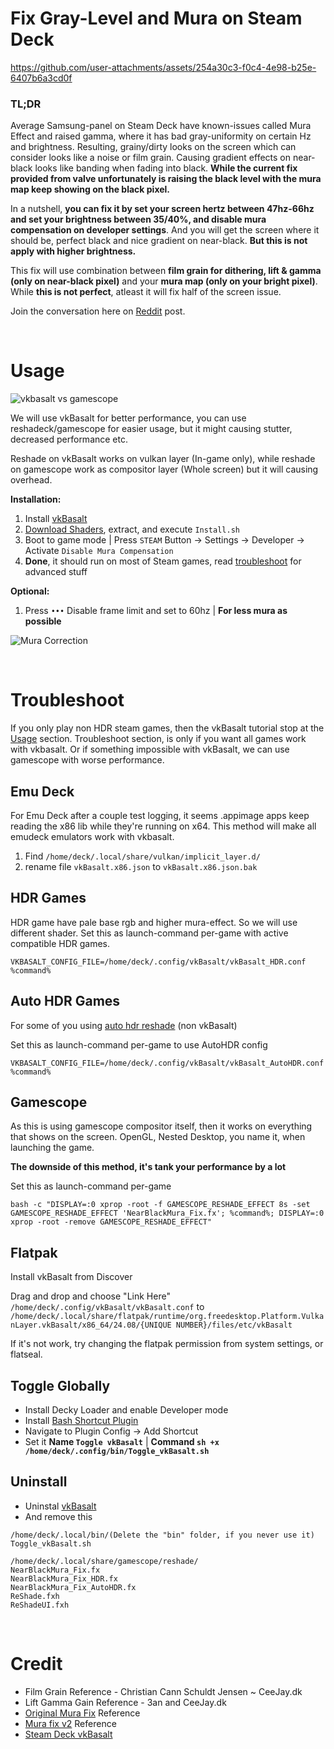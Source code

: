 # Fix Gray-Level and Mura on Steam Deck

https://github.com/user-attachments/assets/254a30c3-f0c4-4e98-b25e-6407b6a3cd0f

### TL;DR

Average Samsung-panel on Steam Deck have known-issues called Mura Effect and raised gamma, where it has bad gray-uniformity on certain Hz and brightness. Resulting, grainy/dirty looks on the screen which can consider looks like a noise or film grain. Causing gradient effects on near-black looks like banding when fading into black. **While the current fix provided from valve unfortunately is raising the black level with the mura map keep showing on the black pixel.**

In a nutshell, **you can fix it by set your screen hertz between 47hz-66hz and set your brightness between 35/40%, and disable mura compensation on developer settings**. And you will get the screen where it should be, perfect black and nice gradient on near-black. **But this is not apply with higher brightness.**

This fix will use combination between **film grain for dithering, lift & gamma (only on near-black pixel)** and your **mura map (only on your bright pixel)**. While **this is not perfect**, atleast it will fix half of the screen issue.

Join the conversation here on [Reddit](https://www.reddit.com/r/SteamDeck/comments/1kb9gku/finally_able_to_fix_mura_effect_on_my_steam_deck/?utm_source=share&utm_medium=web3x&utm_name=web3xcss&utm_term=1&utm_content=share_button) post.

<br>

# Usage
![vkbasalt vs gamescope](https://github.com/user-attachments/assets/0f9f2b69-042a-493e-bfe7-f2f9e791dd46)

We will use vkBasalt for better performance, you can use reshadeck/gamescope for easier usage, but it might causing stutter, decreased performance etc.

Reshade on vkBasalt works on vulkan layer (In-game only), while reshade on gamescope work as compositor layer (Whole screen) but it will causing overhead.

**Installation:**
1. Install [vkBasalt](https://github.com/simons-public/steam-deck-vkbasalt-install)
2. [Download Shaders](https://github.com/Moonveil-Kanata/muragraylevelfix-deck/releases/tag/shader), extract, and execute ``Install.sh``
2. Boot to game mode | Press ``STEAM`` Button → Settings → Developer → Activate ``Disable Mura Compensation``
4. **Done**, it should run on most of Steam games, read [troubleshoot](https://github.com/Moonveil-Kanata/muragraylevelfix-deck?tab=readme-ov-file#troubleshoot) for advanced stuff

**Optional:**
1. Press ``•••`` Disable frame limit and set to 60hz | **For less mura as possible**

![Mura Correction](https://github.com/user-attachments/assets/7919e498-279f-4b50-8ac7-b2aba1ac2731)


<br>

# Troubleshoot
If you only play non HDR steam games, then the vkBasalt tutorial stop at the [Usage](https://github.com/Moonveil-Kanata/muragraylevelfix-deck?tab=readme-ov-file#usage) section.
Troubleshoot section, is only if you want all games work with vkbasalt. Or if something impossible with vkBasalt, we can use gamescope with worse performance.

## Emu Deck
For Emu Deck after a couple test logging, it seems .appimage apps keep reading the x86 lib while they're running on x64. This method will make all emudeck emulators work with vkbasalt.

1. Find ``/home/deck/.local/share/vulkan/implicit_layer.d/``
2. rename file ``vkBasalt.x86.json`` to ``vkBasalt.x86.json.bak``

## HDR Games
HDR game have pale base rgb and higher mura-effect. So we will use different shader.
Set this as launch-command per-game with active compatible HDR games.
```
VKBASALT_CONFIG_FILE=/home/deck/.config/vkBasalt/vkBasalt_HDR.conf %command%
```

## Auto HDR Games
For some of you using [auto hdr reshade](https://www.reddit.com/r/SteamDeck/comments/1b4rbd8/auto_hdr_works_on_steam_deck_now/) (non vkBasalt)

Set this as launch-command per-game to use AutoHDR config
```
VKBASALT_CONFIG_FILE=/home/deck/.config/vkBasalt/vkBasalt_AutoHDR.conf %command%
```

## Gamescope
As this is using gamescope compositor itself, then it works on everything that shows on the screen. OpenGL, Nested Desktop, you name it, when launching the game.

**The downside of this method, it's tank your performance by a lot**

Set this as launch-command per-game
```
bash -c "DISPLAY=:0 xprop -root -f GAMESCOPE_RESHADE_EFFECT 8s -set GAMESCOPE_RESHADE_EFFECT 'NearBlackMura_Fix.fx'; %command%; DISPLAY=:0 xprop -root -remove GAMESCOPE_RESHADE_EFFECT"
```

## Flatpak
Install vkBasalt from Discover

Drag and drop and choose "Link Here" ``/home/deck/.config/vkBasalt/vkBasalt.conf`` to ``/home/deck/.local/share/flatpak/runtime/org.freedesktop.Platform.VulkanLayer.vkBasalt/x86_64/24.08/{UNIQUE NUMBER}/files/etc/vkBasalt``

If it's not work, try changing the flatpak permission from system settings, or flatseal.

## Toggle Globally
- Install Decky Loader and enable Developer mode
- Install [Bash Shortcut Plugin](https://github.com/SDH-Stewardship/bash-shortcuts/pull/1#issuecomment-2460919165)
- Navigate to Plugin Config → Add Shortcut
- Set it **Name ``Toggle vkBasalt``** | **Command ``sh +x /home/deck/.config/bin/Toggle_vkBasalt.sh``**

## Uninstall
- Uninstal [vkBasalt](https://github.com/simons-public/steam-deck-vkbasalt-install)
- And remove this
```
/home/deck/.local/bin/(Delete the "bin" folder, if you never use it)
Toggle_vkBasalt.sh

/home/deck/.local/share/gamescope/reshade/
NearBlackMura_Fix.fx
NearBlackMura_Fix_HDR.fx
NearBlackMura_Fix_AutoHDR.fx
ReShade.fxh
ReShadeUI.fxh
```

<br>

# Credit
- Film Grain Reference - Christian Cann Schuldt Jensen ~ CeeJay.dk
- Lift Gamma Gain Reference - 3an and CeeJay.dk
- [Original Mura Fix](https://www.reddit.com/r/SteamDeck/comments/1aej469/maybe_we_can_correct_mura_like_this_for_now/) Reference
- [Mura fix v2](https://www.reddit.com/r/SteamDeck/comments/1au9blh/updated_fix_for_steamdeck_oled_mura_noise_in/) Reference
- [Steam Deck vkBasalt](https://github.com/simons-public/steam-deck-vkbasalt-install)
